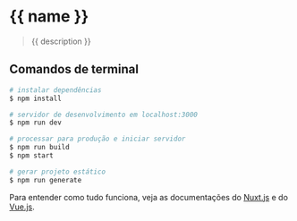 # {{ name }}

> {{ description }}

## Comandos de terminal

``` bash
# instalar dependências
$ npm install

# servidor de desenvolvimento em localhost:3000
$ npm run dev

# processar para produção e iniciar servidor
$ npm run build
$ npm start

# gerar projeto estático
$ npm run generate
```

Para entender como tudo funciona, veja as documentações do [Nuxt.js](https://nuxtjs.org/) e do [Vue.js](https://br.vuejs.org/).
